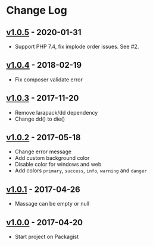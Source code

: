 # Change Log
## [v1.0.5](https://github.com/bvanhoekelen/terminal-style/tree/v1.0.4) - 2020-01-31
- Support PHP 7.4, fix implode order issues. See #2.

## [v1.0.4](https://github.com/bvanhoekelen/terminal-style/tree/v1.0.4) - 2018-02-19
- Fix composer validate error

## [v1.0.3](https://github.com/bvanhoekelen/terminal-style/tree/v1.0.3) - 2017-11-20
- Remove larapack/dd dependency
- Change dd() to die()

## [v1.0.2](https://github.com/bvanhoekelen/terminal-style/tree/v1.0.2) - 2017-05-18
- Change error message
- Add custom background color
- Disable color for windows and web
- Add colors `primary`, `success`, `info`, `warning` and `danger`

## [v1.0.1](https://github.com/bvanhoekelen/terminal-style/tree/v1.0.1) - 2017-04-26
- Massage can be empty or null

## [v1.0.0](https://github.com/bvanhoekelen/terminal-style/tree/v1.0.0) - 2017-04-20
- Start project on Packagist
